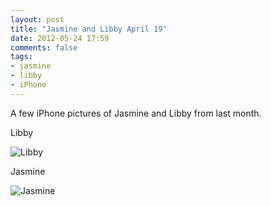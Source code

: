 ```yaml
---
layout: post
title: "Jasmine and Libby April 19"
date: 2012-05-24 17:59
comments: false
tags: 
- jasmine
- libby
- iPhone
---
```

A few iPhone pictures of Jasmine and Libby from last month.

Libby
  


![Libby](http://media.eick.us/media/photographs/2012/2012-04-19-1/6945624064_018d52e6e6_o.jpg)


Jasmine



![Jasmine](http://media.eick.us/media/photographs/2012/2012-04-19-2/7091688491_16513fba0f_o.jpg)

